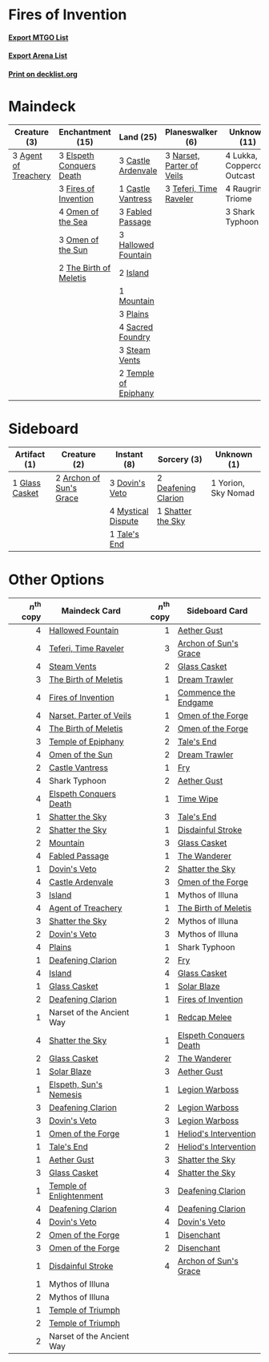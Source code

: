 # Fires of Invention

#### [Export MTGO List](../collection/Fires%20of%20Invention/Fires%20of%20Invention.txt)
#### [Export Arena List](../collection/Fires%20of%20Invention/Fires%20of%20Invention_arena.txt)
#### [Print on decklist.org](http://decklist.org/?deckmain=3%09Agent%20of%20Treachery%0A3%09Castle%20Ardenvale%0A1%09Castle%20Vantress%0A3%09Elspeth%20Conquers%20Death%0A3%09Fabled%20Passage%0A3%09Fires%20of%20Invention%0A3%09Hallowed%20Fountain%0A2%09Island%0A4%09Lukka,%20Coppercoat%20Outcast%0A1%09Mountain%0A3%09Narset,%20Parter%20of%20Veils%0A4%09Omen%20of%20the%20Sea%0A3%09Omen%20of%20the%20Sun%0A3%09Plains%0A4%09Raugrin%20Triome%0A4%09Sacred%20Foundry%0A3%09Shark%20Typhoon%0A3%09Steam%20Vents%0A3%09Teferi,%20Time%20Raveler%0A2%09Temple%20of%20Epiphany%0A2%09The%20Birth%20of%20Meletis&deckside=2%09Archon%20of%20Sun's%20Grace%0A2%09Deafening%20Clarion%0A3%09Dovin's%20Veto%0A1%09Glass%20Casket%0A4%09Mystical%20Dispute%0A1%09Shatter%20the%20Sky%0A1%09Tale's%20End%0A1%09Yorion,%20Sky%20Nomad)
# Maindeck

|                                         Creature (3)                                          |                                         Enchantment (15)                                          |                                           Land (25)                                           |                                          Planeswalker (6)                                          |       Unknown (11)        |
|-----------------------------------------------------------------------------------------------|---------------------------------------------------------------------------------------------------|-----------------------------------------------------------------------------------------------|----------------------------------------------------------------------------------------------------|---------------------------|
|3 [Agent of Treachery](http://gatherer.wizards.com/Pages/Card/Details.aspx?multiverseid=466797)|3 [Elspeth Conquers Death](http://gatherer.wizards.com/Pages/Card/Details.aspx?multiverseid=476264)|3 [Castle Ardenvale](http://gatherer.wizards.com/Pages/Card/Details.aspx?multiverseid=473200)  |3 [Narset, Parter of Veils](http://gatherer.wizards.com/Pages/Card/Details.aspx?multiverseid=460988)|4 Lukka, Coppercoat Outcast|
|                                                                                               |3 [Fires of Invention](http://gatherer.wizards.com/Pages/Card/Details.aspx?multiverseid=473087)    |1 [Castle Vantress](http://gatherer.wizards.com/Pages/Card/Details.aspx?multiverseid=473204)   |3 [Teferi, Time Raveler](http://gatherer.wizards.com/Pages/Card/Details.aspx?multiverseid=461148)   |4 Raugrin Triome           |
|                                                                                               |4 [Omen of the Sea](http://gatherer.wizards.com/Pages/Card/Details.aspx?multiverseid=476309)       |3 [Fabled Passage](http://gatherer.wizards.com/Pages/Card/Details.aspx?multiverseid=473206)    |                                                                                                    |3 Shark Typhoon            |
|                                                                                               |3 [Omen of the Sun](http://gatherer.wizards.com/Pages/Card/Details.aspx?multiverseid=476281)       |3 [Hallowed Fountain](http://gatherer.wizards.com/Pages/Card/Details.aspx?multiverseid=97071)  |                                                                                                    |                           |
|                                                                                               |2 [The Birth of Meletis](http://gatherer.wizards.com/Pages/Card/Details.aspx?multiverseid=476256)  |2 [Island](http://gatherer.wizards.com/Pages/Card/Details.aspx?multiverseid=439857)            |                                                                                                    |                           |
|                                                                                               |                                                                                                   |1 [Mountain](http://gatherer.wizards.com/Pages/Card/Details.aspx?multiverseid=439859)          |                                                                                                    |                           |
|                                                                                               |                                                                                                   |3 [Plains](http://gatherer.wizards.com/Pages/Card/Details.aspx?multiverseid=439856)            |                                                                                                    |                           |
|                                                                                               |                                                                                                   |4 [Sacred Foundry](http://gatherer.wizards.com/Pages/Card/Details.aspx?multiverseid=405106)    |                                                                                                    |                           |
|                                                                                               |                                                                                                   |3 [Steam Vents](http://gatherer.wizards.com/Pages/Card/Details.aspx?multiverseid=405109)       |                                                                                                    |                           |
|                                                                                               |                                                                                                   |2 [Temple of Epiphany](http://gatherer.wizards.com/Pages/Card/Details.aspx?multiverseid=442808)|                                                                                                    |                           |


# Sideboard

|                                      Artifact (1)                                       |                                           Creature (2)                                           |                                         Instant (8)                                         |                                         Sorcery (3)                                          |    Unknown (1)    |
|-----------------------------------------------------------------------------------------|--------------------------------------------------------------------------------------------------|---------------------------------------------------------------------------------------------|----------------------------------------------------------------------------------------------|-------------------|
|1 [Glass Casket](http://gatherer.wizards.com/Pages/Card/Details.aspx?multiverseid=472977)|2 [Archon of Sun's Grace](http://gatherer.wizards.com/Pages/Card/Details.aspx?multiverseid=476254)|3 [Dovin's Veto](http://gatherer.wizards.com/Pages/Card/Details.aspx?multiverseid=461120)    |2 [Deafening Clarion](http://gatherer.wizards.com/Pages/Card/Details.aspx?multiverseid=452915)|1 Yorion, Sky Nomad|
|                                                                                         |                                                                                                  |4 [Mystical Dispute](http://gatherer.wizards.com/Pages/Card/Details.aspx?multiverseid=473020)|1 [Shatter the Sky](http://gatherer.wizards.com/Pages/Card/Details.aspx?multiverseid=476288)  |                   |
|                                                                                         |                                                                                                  |1 [Tale's End](http://gatherer.wizards.com/Pages/Card/Details.aspx?multiverseid=466831)      |                                                                                              |                   |


# Other Options

|*n*<sup>th</sup> copy|                                          Maindeck Card                                           |*n*<sup>th</sup> copy|                                         Sideboard Card                                          |
|--------------------:|--------------------------------------------------------------------------------------------------|--------------------:|-------------------------------------------------------------------------------------------------|
|                    4|[Hallowed Fountain](http://gatherer.wizards.com/Pages/Card/Details.aspx?multiverseid=97071)       |                    1|[Aether Gust](http://gatherer.wizards.com/Pages/Card/Details.aspx?multiverseid=466796)           |
|                    4|[Teferi, Time Raveler](http://gatherer.wizards.com/Pages/Card/Details.aspx?multiverseid=461148)   |                    3|[Archon of Sun's Grace](http://gatherer.wizards.com/Pages/Card/Details.aspx?multiverseid=476254) |
|                    4|[Steam Vents](http://gatherer.wizards.com/Pages/Card/Details.aspx?multiverseid=405109)            |                    2|[Glass Casket](http://gatherer.wizards.com/Pages/Card/Details.aspx?multiverseid=472977)          |
|                    3|[The Birth of Meletis](http://gatherer.wizards.com/Pages/Card/Details.aspx?multiverseid=476256)   |                    1|[Dream Trawler](http://gatherer.wizards.com/Pages/Card/Details.aspx?multiverseid=476465)         |
|                    4|[Fires of Invention](http://gatherer.wizards.com/Pages/Card/Details.aspx?multiverseid=473087)     |                    1|[Commence the Endgame](http://gatherer.wizards.com/Pages/Card/Details.aspx?multiverseid=460972)  |
|                    4|[Narset, Parter of Veils](http://gatherer.wizards.com/Pages/Card/Details.aspx?multiverseid=460988)|                    1|[Omen of the Forge](http://gatherer.wizards.com/Pages/Card/Details.aspx?multiverseid=476396)     |
|                    4|[The Birth of Meletis](http://gatherer.wizards.com/Pages/Card/Details.aspx?multiverseid=476256)   |                    2|[Omen of the Forge](http://gatherer.wizards.com/Pages/Card/Details.aspx?multiverseid=476396)     |
|                    3|[Temple of Epiphany](http://gatherer.wizards.com/Pages/Card/Details.aspx?multiverseid=442808)     |                    2|[Tale's End](http://gatherer.wizards.com/Pages/Card/Details.aspx?multiverseid=466831)            |
|                    4|[Omen of the Sun](http://gatherer.wizards.com/Pages/Card/Details.aspx?multiverseid=476281)        |                    2|[Dream Trawler](http://gatherer.wizards.com/Pages/Card/Details.aspx?multiverseid=476465)         |
|                    2|[Castle Vantress](http://gatherer.wizards.com/Pages/Card/Details.aspx?multiverseid=473204)        |                    1|[Fry](http://gatherer.wizards.com/Pages/Card/Details.aspx?multiverseid=466894)                   |
|                    4|Shark Typhoon                                                                                     |                    2|[Aether Gust](http://gatherer.wizards.com/Pages/Card/Details.aspx?multiverseid=466796)           |
|                    4|[Elspeth Conquers Death](http://gatherer.wizards.com/Pages/Card/Details.aspx?multiverseid=476264) |                    1|[Time Wipe](http://gatherer.wizards.com/Pages/Card/Details.aspx?multiverseid=461150)             |
|                    1|[Shatter the Sky](http://gatherer.wizards.com/Pages/Card/Details.aspx?multiverseid=476288)        |                    3|[Tale's End](http://gatherer.wizards.com/Pages/Card/Details.aspx?multiverseid=466831)            |
|                    2|[Shatter the Sky](http://gatherer.wizards.com/Pages/Card/Details.aspx?multiverseid=476288)        |                    1|[Disdainful Stroke](http://gatherer.wizards.com/Pages/Card/Details.aspx?multiverseid=420705)     |
|                    2|[Mountain](http://gatherer.wizards.com/Pages/Card/Details.aspx?multiverseid=439859)               |                    3|[Glass Casket](http://gatherer.wizards.com/Pages/Card/Details.aspx?multiverseid=472977)          |
|                    4|[Fabled Passage](http://gatherer.wizards.com/Pages/Card/Details.aspx?multiverseid=473206)         |                    1|[The Wanderer](http://gatherer.wizards.com/Pages/Card/Details.aspx?multiverseid=460964)          |
|                    1|[Dovin's Veto](http://gatherer.wizards.com/Pages/Card/Details.aspx?multiverseid=461120)           |                    2|[Shatter the Sky](http://gatherer.wizards.com/Pages/Card/Details.aspx?multiverseid=476288)       |
|                    4|[Castle Ardenvale](http://gatherer.wizards.com/Pages/Card/Details.aspx?multiverseid=473200)       |                    3|[Omen of the Forge](http://gatherer.wizards.com/Pages/Card/Details.aspx?multiverseid=476396)     |
|                    3|[Island](http://gatherer.wizards.com/Pages/Card/Details.aspx?multiverseid=439857)                 |                    1|Mythos of Illuna                                                                                 |
|                    4|[Agent of Treachery](http://gatherer.wizards.com/Pages/Card/Details.aspx?multiverseid=466797)     |                    1|[The Birth of Meletis](http://gatherer.wizards.com/Pages/Card/Details.aspx?multiverseid=476256)  |
|                    3|[Shatter the Sky](http://gatherer.wizards.com/Pages/Card/Details.aspx?multiverseid=476288)        |                    2|Mythos of Illuna                                                                                 |
|                    2|[Dovin's Veto](http://gatherer.wizards.com/Pages/Card/Details.aspx?multiverseid=461120)           |                    3|Mythos of Illuna                                                                                 |
|                    4|[Plains](http://gatherer.wizards.com/Pages/Card/Details.aspx?multiverseid=439856)                 |                    1|Shark Typhoon                                                                                    |
|                    1|[Deafening Clarion](http://gatherer.wizards.com/Pages/Card/Details.aspx?multiverseid=452915)      |                    2|[Fry](http://gatherer.wizards.com/Pages/Card/Details.aspx?multiverseid=466894)                   |
|                    4|[Island](http://gatherer.wizards.com/Pages/Card/Details.aspx?multiverseid=439857)                 |                    4|[Glass Casket](http://gatherer.wizards.com/Pages/Card/Details.aspx?multiverseid=472977)          |
|                    1|[Glass Casket](http://gatherer.wizards.com/Pages/Card/Details.aspx?multiverseid=472977)           |                    1|[Solar Blaze](http://gatherer.wizards.com/Pages/Card/Details.aspx?multiverseid=461143)           |
|                    2|[Deafening Clarion](http://gatherer.wizards.com/Pages/Card/Details.aspx?multiverseid=452915)      |                    1|[Fires of Invention](http://gatherer.wizards.com/Pages/Card/Details.aspx?multiverseid=473087)    |
|                    1|Narset of the Ancient Way                                                                         |                    1|[Redcap Melee](http://gatherer.wizards.com/Pages/Card/Details.aspx?multiverseid=473097)          |
|                    4|[Shatter the Sky](http://gatherer.wizards.com/Pages/Card/Details.aspx?multiverseid=476288)        |                    1|[Elspeth Conquers Death](http://gatherer.wizards.com/Pages/Card/Details.aspx?multiverseid=476264)|
|                    2|[Glass Casket](http://gatherer.wizards.com/Pages/Card/Details.aspx?multiverseid=472977)           |                    2|[The Wanderer](http://gatherer.wizards.com/Pages/Card/Details.aspx?multiverseid=460964)          |
|                    1|[Solar Blaze](http://gatherer.wizards.com/Pages/Card/Details.aspx?multiverseid=461143)            |                    3|[Aether Gust](http://gatherer.wizards.com/Pages/Card/Details.aspx?multiverseid=466796)           |
|                    1|[Elspeth, Sun's Nemesis](http://gatherer.wizards.com/Pages/Card/Details.aspx?multiverseid=476265) |                    1|[Legion Warboss](http://gatherer.wizards.com/Pages/Card/Details.aspx?multiverseid=452859)        |
|                    3|[Deafening Clarion](http://gatherer.wizards.com/Pages/Card/Details.aspx?multiverseid=452915)      |                    2|[Legion Warboss](http://gatherer.wizards.com/Pages/Card/Details.aspx?multiverseid=452859)        |
|                    3|[Dovin's Veto](http://gatherer.wizards.com/Pages/Card/Details.aspx?multiverseid=461120)           |                    3|[Legion Warboss](http://gatherer.wizards.com/Pages/Card/Details.aspx?multiverseid=452859)        |
|                    1|[Omen of the Forge](http://gatherer.wizards.com/Pages/Card/Details.aspx?multiverseid=476396)      |                    1|[Heliod's Intervention](http://gatherer.wizards.com/Pages/Card/Details.aspx?multiverseid=476270) |
|                    1|[Tale's End](http://gatherer.wizards.com/Pages/Card/Details.aspx?multiverseid=466831)             |                    2|[Heliod's Intervention](http://gatherer.wizards.com/Pages/Card/Details.aspx?multiverseid=476270) |
|                    1|[Aether Gust](http://gatherer.wizards.com/Pages/Card/Details.aspx?multiverseid=466796)            |                    3|[Shatter the Sky](http://gatherer.wizards.com/Pages/Card/Details.aspx?multiverseid=476288)       |
|                    3|[Glass Casket](http://gatherer.wizards.com/Pages/Card/Details.aspx?multiverseid=472977)           |                    4|[Shatter the Sky](http://gatherer.wizards.com/Pages/Card/Details.aspx?multiverseid=476288)       |
|                    1|[Temple of Enlightenment](http://gatherer.wizards.com/Pages/Card/Details.aspx?multiverseid=378535)|                    3|[Deafening Clarion](http://gatherer.wizards.com/Pages/Card/Details.aspx?multiverseid=452915)     |
|                    4|[Deafening Clarion](http://gatherer.wizards.com/Pages/Card/Details.aspx?multiverseid=452915)      |                    4|[Deafening Clarion](http://gatherer.wizards.com/Pages/Card/Details.aspx?multiverseid=452915)     |
|                    4|[Dovin's Veto](http://gatherer.wizards.com/Pages/Card/Details.aspx?multiverseid=461120)           |                    4|[Dovin's Veto](http://gatherer.wizards.com/Pages/Card/Details.aspx?multiverseid=461120)          |
|                    2|[Omen of the Forge](http://gatherer.wizards.com/Pages/Card/Details.aspx?multiverseid=476396)      |                    1|[Disenchant](http://gatherer.wizards.com/Pages/Card/Details.aspx?multiverseid=847)               |
|                    3|[Omen of the Forge](http://gatherer.wizards.com/Pages/Card/Details.aspx?multiverseid=476396)      |                    2|[Disenchant](http://gatherer.wizards.com/Pages/Card/Details.aspx?multiverseid=847)               |
|                    1|[Disdainful Stroke](http://gatherer.wizards.com/Pages/Card/Details.aspx?multiverseid=420705)      |                    4|[Archon of Sun's Grace](http://gatherer.wizards.com/Pages/Card/Details.aspx?multiverseid=476254) |
|                    1|Mythos of Illuna                                                                                  |                     |                                                                                                 |
|                    2|Mythos of Illuna                                                                                  |                     |                                                                                                 |
|                    1|[Temple of Triumph](http://gatherer.wizards.com/Pages/Card/Details.aspx?multiverseid=373560)      |                     |                                                                                                 |
|                    2|[Temple of Triumph](http://gatherer.wizards.com/Pages/Card/Details.aspx?multiverseid=373560)      |                     |                                                                                                 |
|                    2|Narset of the Ancient Way                                                                         |                     |                                                                                                 |

